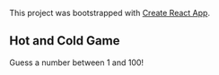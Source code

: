 This project was bootstrapped with [Create React App](https://github.com/facebookincubator/create-react-app).


## Hot and Cold Game

Guess a number between 1 and 100!